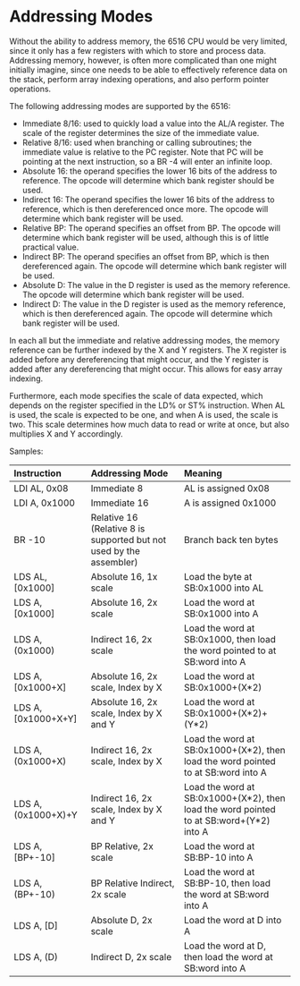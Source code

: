 # Addressing Modes

Without the ability to address memory, the 6516 CPU would be very limited, since it only has a few registers with which to store and process data. Addressing memory, however, is often more complicated than one might initially imagine, since one needs to be able to effectively reference data on the stack, perform array indexing operations, and also perform pointer operations.

The following addressing modes are supported by the 6516:

* Immediate 8/16: used to quickly load a value into the AL/A register. The scale of the register determines the size of the immediate value.
* Relative 8/16: used when branching or calling subroutines; the immediate value is relative to the PC register. Note that PC will be pointing at the next instruction, so a BR -4 will enter an infinite loop.
* Absolute 16: the operand specifies the lower 16 bits of the address to reference. The opcode will determine which bank register should be used.
* Indirect 16: The operand specifies the lower 16 bits of the address to reference, which is then dereferenced once more. The opcode will determine which bank register will be used.
* Relative BP: The operand specifies an offset from BP. The opcode will determine which bank register will be used, although this is of little practical value.
* Indirect BP: The operand specifies an offset from BP, which is then dereferenced again. The opcode will determine which bank register will be used.
* Absolute D: The value in the D register is used as the memory reference. The opcode will determine which bank register will be used.
* Indirect D: The value in the D register is used as the memory reference, which is then dereferenced again. The opcode will determine which bank register will be used.

In each all but the immediate and relative addressing modes, the memory reference can be further indexed by the X and Y registers. The X register is added before any dereferencing that might occur, and the Y register is added after any dereferencing that might occur. This allows for easy array indexing.

Furthermore, each mode specifies the scale of data expected, which depends on the register specified in the LD% or ST% instruction. When AL is used, the scale is expected to be one, and when A is used, the scale is two. This scale determines how much data to read or write at once, but also multiplies X and Y accordingly.

Samples:

| Instruction | Addressing Mode | Meaning |
| :--- | :--- | :--- |
| LDI AL, 0x08 | Immediate 8 | AL is assigned 0x08 |
| LDI A, 0x1000 | Immediate 16 | A is assigned 0x1000 |
| BR -10 | Relative 16 \(Relative 8 is supported but not used by the assembler\) | Branch back ten bytes |
| LDS AL, \[0x1000\] | Absolute 16, 1x scale | Load the byte at SB:0x1000 into AL |
| LDS A, \[0x1000\] | Absolute 16, 2x scale | Load the word at SB:0x1000 into A |
| LDS A, \(0x1000\) | Indirect 16, 2x scale | Load the word at SB:0x1000, then load the word pointed to at SB:word into A |
| LDS A, \[0x1000+X\] | Absolute 16, 2x scale, Index by X | Load the word at SB:0x1000+\(X\*2\) |
| LDS A, \[0x1000+X+Y\] | Absolute 16, 2x scale, Index by X and Y | Load the word at SB:0x1000+\(X\*2\)+\(Y\*2\) |
| LDS A, \(0x1000+X\) | Indirect 16, 2x scale, Index by X | Load the word at SB:0x1000+\(X\*2\), then load the word pointed to at SB:word into A |
| LDS A, \(0x1000+X\)+Y | Indirect 16, 2x scale, Index by X and Y | Load the word at SB:0x1000+\(X\*2\), then load the word pointed to at SB:word+\(Y\*2\) into A |
| LDS A, \[BP+-10\] | BP Relative, 2x scale | Load the word at SB:BP-10 into A |
| LDS A, \(BP+-10\) | BP Relative Indirect, 2x scale | Load the word at SB:BP-10, then load the word at SB:word into A |
| LDS A, \[D\] | Absolute D, 2x scale | Load the word at D into A |
| LDS A, \(D\) | Indirect D, 2x scale | Load the word at D, then load the word at SB:word into A |


